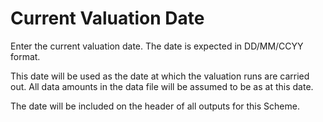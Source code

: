 # Current Valuation Date

Enter the current valuation date. The date is expected in DD/MM/CCYY
format.

This date will be used as the date at which the valuation runs are
carried out. All data amounts in the data file will be assumed to be as
at this date.

The date will be included on the header of all outputs for this Scheme.

